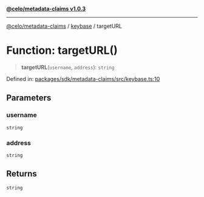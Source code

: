 [**@celo/metadata-claims v1.0.3**](../../README.md)

***

[@celo/metadata-claims](../../README.md) / [keybase](../README.md) / targetURL

# Function: targetURL()

> **targetURL**(`username`, `address`): `string`

Defined in: [packages/sdk/metadata-claims/src/keybase.ts:10](https://github.com/celo-org/developer-tooling/blob/master/packages/sdk/metadata-claims/src/keybase.ts#L10)

## Parameters

### username

`string`

### address

`string`

## Returns

`string`
